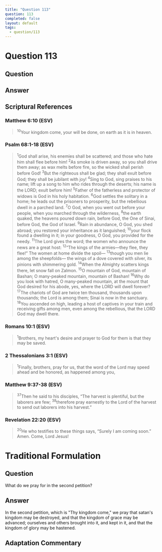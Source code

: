 ```yaml
---
title: "Question 113"
question: 113
completed: false
layout: default
tags:
  - question/113
---
```

# Question 113

## Question


## Answer


## Scriptural References
### Matthew 6:10 (ESV)
> <sup>10</sup>Your kingdom come, your will be done, on earth as it is in heaven.

### Psalm 68:1-18 (ESV)
> <sup>1</sup>God shall arise, his enemies shall be scattered; and those who hate him shall flee before him!
> <sup>2</sup>As smoke is driven away, so you shall drive them away; as wax melts before fire, so the wicked shall perish before God!
> <sup>3</sup>But the righteous shall be glad; they shall exult before God; they shall be jubilant with joy!
> <sup>4</sup>Sing to God, sing praises to his name; lift up a song to him who rides through the deserts; his name is the LORD; exult before him!
> <sup>5</sup>Father of the fatherless and protector of widows is God in his holy habitation.
> <sup>6</sup>God settles the solitary in a home; he leads out the prisoners to prosperity, but the rebellious dwell in a parched land.
> <sup>7</sup>O God, when you went out before your people, when you marched through the wilderness, 
> <sup>8</sup>the earth quaked, the heavens poured down rain, before God, the One of Sinai, before God, the God of Israel.
> <sup>9</sup>Rain in abundance, O God, you shed abroad; you restored your inheritance as it languished;
> <sup>10</sup>your flock found a dwelling in it; in your goodness, O God, you provided for the needy.
> <sup>11</sup>The Lord gives the word; the women who announce the news are a great host:
> <sup>12</sup>“The kings of the armies—they flee, they flee!” The women at home divide the spoil—
> <sup>13</sup>though you men lie among the sheepfolds— the wings of a dove covered with silver, its pinions with shimmering gold.
> <sup>14</sup>When the Almighty scatters kings there, let snow fall on Zalmon.
> <sup>15</sup>O mountain of God, mountain of Bashan; O many-peaked mountain, mountain of Bashan!
> <sup>16</sup>Why do you look with hatred, O many-peaked mountain, at the mount that God desired for his abode, yes, where the LORD will dwell forever?
> <sup>17</sup>The chariots of God are twice ten thousand, thousands upon thousands; the Lord is among them; Sinai is now in the sanctuary.
> <sup>18</sup>You ascended on high, leading a host of captives in your train and receiving gifts among men, even among the rebellious, that the LORD God may dwell there.

### Romans 10:1 (ESV)
> <sup>1</sup>Brothers, my heart's desire and prayer to God for them is that they may be saved.

### 2 Thessalonians 3:1 (ESV)
> <sup>1</sup>Finally, brothers, pray for us, that the word of the Lord may speed ahead and be honored, as happened among you,

### Matthew 9:37-38 (ESV)
> <sup>37</sup>Then he said to his disciples, “The harvest is plentiful, but the laborers are few;
> <sup>38</sup>therefore pray earnestly to the Lord of the harvest to send out laborers into his harvest.”

### Revelation 22:20 (ESV)
> <sup>20</sup>He who testifies to these things says, “Surely I am coming soon.” Amen. Come, Lord Jesus!

# Traditional Formulation
## Question
What do we pray for in the second petition?

## Answer
In the second petition, which is "Thy kingdom come," we pray that satan's kingdom may be destroyed, and that the kingdom of grace may be advanced; ourselves and others brought into it, and kept in it, and that the kingdom of glory may be hastened.

## Adaptation Commentary
